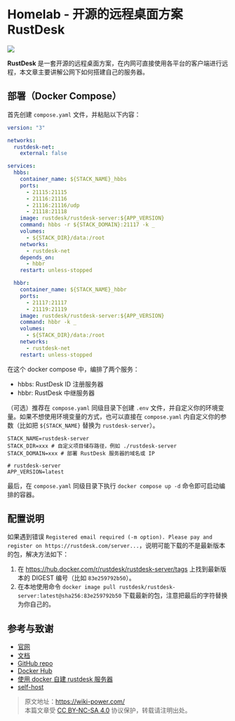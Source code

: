 # Homelab - 开源的远程桌面方案 RustDesk

![](https://img.wiki-power.com/d/wiki-media/img/20230531212854.png)

**RustDesk** 是一套开源的远程桌面方案，在内网可直接使用各平台的客户端进行远程，本文章主要讲解公网下如何搭建自己的服务器。

## 部署（Docker Compose）

首先创建 `compose.yaml` 文件，并粘贴以下内容：

```yaml title="compose.yaml"
version: "3"

networks:
  rustdesk-net:
    external: false

services:
  hbbs:
    container_name: ${STACK_NAME}_hbbs
    ports:
      - 21115:21115
      - 21116:21116
      - 21116:21116/udp
      - 21118:21118
    image: rustdesk/rustdesk-server:${APP_VERSION}
    command: hbbs -r ${STACK_DOMAIN}:21117 -k _
    volumes:
      - ${STACK_DIR}/data:/root
    networks:
      - rustdesk-net
    depends_on:
      - hbbr
    restart: unless-stopped

  hbbr:
    container_name: ${STACK_NAME}_hbbr
    ports:
      - 21117:21117
      - 21119:21119
    image: rustdesk/rustdesk-server:${APP_VERSION}
    command: hbbr -k _
    volumes:
      - ${STACK_DIR}/data:/root
    networks:
      - rustdesk-net
    restart: unless-stopped
```

在这个 docker compose 中，编排了两个服务：

- hbbs: RustDesk ID 注册服务器
- hbbr: RustDesk 中继服务器

（可选）推荐在 `compose.yaml` 同级目录下创建 `.env` 文件，并自定义你的环境变量。如果不想使用环境变量的方式，也可以直接在 `compose.yaml` 内自定义你的参数（比如把 `${STACK_NAME}` 替换为 `rustdesk-server`）。

```dotenv title=".env"
STACK_NAME=rustdesk-server
STACK_DIR=xxx # 自定义项目储存路径，例如 ./rustdesk-server
STACK_DOMAIN=xxx # 部署 RustDesk 服务器的域名或 IP

# rustdesk-server
APP_VERSION=latest
```

最后，在 `compose.yaml` 同级目录下执行 `docker compose up -d` 命令即可启动编排的容器。

## 配置说明

如果遇到错误 `Registered email required (-m option). Please pay and register on https://rustdesk.com/server...`，说明可能下载的不是最新版本的包，解决方法如下：

1. 在 <https://hub.docker.com/r/rustdesk/rustdesk-server/tags> 上找到最新版本的 DIGEST 编号（比如 `83e259792b50`）。
2. 在本地使用命令 `docker image pull rustdesk/rustdesk-server:latest@sha256:83e259792b50` 下载最新的包，注意把最后的字符替换为你自己的。

## 参考与致谢

- [官网](https://rustdesk.com/)
- [文档](https://rustdesk.com/docs/en/self-host/)
- [GitHub repo](https://github.com/rustdesk/rustdesk)
- [Docker Hub](https://hub.docker.com/r/rustdesk/rustdesk-server)
- [使用 docker 自建 rustdesk 服务器](https://developer.aliyun.com/article/1299504)
- [self-host](https://rustdesk.com/docs/zh-cn/self-host/rustdesk-server-oss/install/)

> 原文地址：<https://wiki-power.com/>  
> 本篇文章受 [CC BY-NC-SA 4.0](https://creativecommons.org/licenses/by/4.0/deed.zh) 协议保护，转载请注明出处。
